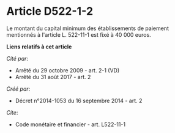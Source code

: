 # Article D522-1-2

Le montant du capital minimum des établissements de paiement mentionnés à l'article L. 522-11-1 est fixé à 40 000 euros.

**Liens relatifs à cet article**

_Cité par_:

  - Arrêté du 29 octobre 2009 - art. 2-1 (VD)
  - Arrêté du 31 août 2017 - art. 2

_Créé par_:

  - Décret n°2014-1053 du 16 septembre 2014 - art. 2

_Cite_:

  - Code monétaire et financier - art. L522-11-1
